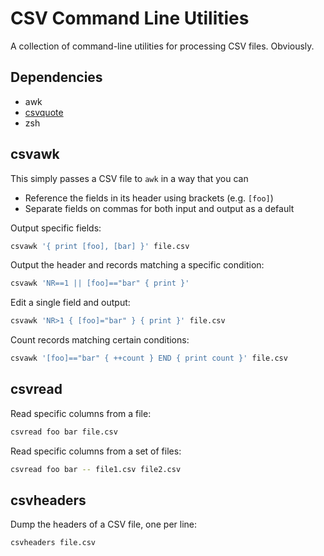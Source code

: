 CSV Command Line Utilities
==========================

A collection of command-line utilities for processing CSV files. Obviously.

Dependencies
------------

* awk
* [csvquote](https://github.com/dbro/csvquote)
* zsh

csvawk
------

This simply passes a CSV file to `awk` in a way that you can

* Reference the fields in its header using brackets (e.g. `[foo]`)
* Separate fields on commas for both input and output as a default

Output specific fields:

```sh
csvawk '{ print [foo], [bar] }' file.csv
```

Output the header and records matching a specific condition:

```sh
csvawk 'NR==1 || [foo]=="bar" { print }'
```

Edit a single field and output:

```sh
csvawk 'NR>1 { [foo]="bar" } { print }' file.csv
```

Count records matching certain conditions:

```sh
csvawk '[foo]=="bar" { ++count } END { print count }' file.csv
```

csvread
-------

Read specific columns from a file:

```sh
csvread foo bar file.csv
```

Read specific columns from a set of files:

```sh
csvread foo bar -- file1.csv file2.csv
```

csvheaders
----------

Dump the headers of a CSV file, one per line:

```sh
csvheaders file.csv
```
